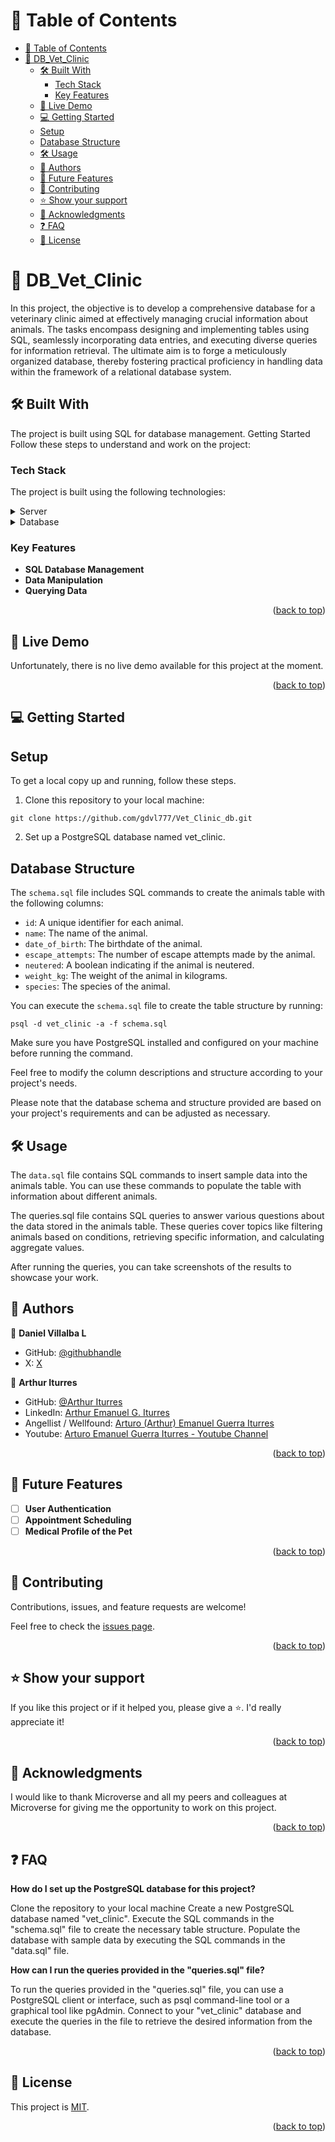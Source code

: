 
<a name="readme-top"></a>

<!--
HOW TO USE:
This is an example of how you may give instructions on setting up your project locally.

Modify this file to match your project and remove sections that don't apply.

REQUIRED SECTIONS:
- Table of Contents
- About the Project
  - Built With
  - Live Demo
- Getting Started
- Authors
- Future Features
- Contributing
- Show your support
- Acknowledgements
- License

After you're finished please remove all the comments and instructions!
-->


<!-- TABLE OF CONTENTS -->

# 📗 Table of Contents

- [📗 Table of Contents](#-table-of-contents)
- [📖 DB\_Vet\_Clinic ](#-db_vet_clinic-)
  - [🛠 Built With ](#-built-with-)
    - [Tech Stack ](#tech-stack-)
    - [Key Features ](#key-features-)
  - [🚀 Live Demo ](#-live-demo-)
  - [💻 Getting Started ](#-getting-started-)
  - [Setup](#setup)
  - [Database Structure](#database-structure)
  - [🛠 Usage ](#-usage-)
  - [👥 Authors ](#-authors-)
  - [🔭 Future Features ](#-future-features-)
  - [🤝 Contributing ](#-contributing-)
  - [⭐️ Show your support ](#️-show-your-support-)
  - [🙏 Acknowledgments ](#-acknowledgments-)
  - [❓ FAQ ](#-faq-)
  - [📝 License ](#-license-)

<!-- PROJECT DESCRIPTION -->

# 📖 DB_Vet_Clinic <a name="about-project"></a>


In this project, the objective is to develop a comprehensive database for a veterinary clinic aimed at effectively managing crucial information about animals. The tasks encompass designing and implementing tables using SQL, seamlessly incorporating data entries, and executing diverse queries for information retrieval. The ultimate aim is to forge a meticulously organized database, thereby fostering practical proficiency in handling data within the framework of a relational database system.

## 🛠 Built With <a name="built-with"></a>

The project is built using SQL for database management. Getting Started Follow these steps to understand and work on the project:


### Tech Stack <a name="tech-stack"></a>

The project is built using the following technologies:

<details>
  <summary>Server</summary>
  <ul>
    <li><a href="https://expressjs.com/">Express.js</a></li>
  </ul>
</details>

<details>
<summary>Database</summary>
  <ul>
    <li><a href="https://www.postgresql.org/">PostgreSQL</a></li>
  </ul>
</details>

<!-- Features -->

### Key Features <a name="key-features"></a>


- **SQL Database Management**
- **Data Manipulation**
- **Querying Data**

<p align="right">(<a href="#readme-top">back to top</a>)</p>

<!-- LIVE DEMO -->

## 🚀 Live Demo <a name="live-demo"></a>

Unfortunately, there is no live demo available for this project at the moment.

<p align="right">(<a href="#readme-top">back to top</a>)</p>

<!-- GETTING STARTED -->

## 💻 Getting Started <a name="getting-started"></a>

## Setup

To get a local copy up and running, follow these steps.

1. Clone this repository to your local machine:

```
git clone https://github.com/gdvl777/Vet_Clinic_db.git

```

2. Set up a PostgreSQL database named vet_clinic.


## Database Structure
The `schema.sql` file includes SQL commands to create the animals table with the following columns:

- `id`: A unique identifier for each animal.
- `name`: The name of the animal.
- `date_of_birth`: The birthdate of the animal.
- `escape_attempts`: The number of escape attempts made by the animal.
- `neutered`: A boolean indicating if the animal is neutered.
- `weight_kg`: The weight of the animal in kilograms.
- `species`: The species of the animal.

You can execute the `schema.sql` file to create the table structure by running:

```
psql -d vet_clinic -a -f schema.sql
```

Make sure you have PostgreSQL installed and configured on your machine before running the command.

Feel free to modify the column descriptions and structure according to your project's needs.

Please note that the database schema and structure provided are based on your project's requirements and can be adjusted as necessary.

## 🛠 Usage <a name="usage"></a>

The `data.sql` file contains SQL commands to insert sample data into the animals table. You can use these commands to populate the table with information about different animals.

The queries.sql file contains SQL queries to answer various questions about the data stored in the animals table. These queries cover topics like filtering animals based on conditions, retrieving specific information, and calculating aggregate values.

After running the queries, you can take screenshots of the results to showcase your work.

## 👥 Authors <a name="authors"></a>

👤 **Daniel Villalba L**

-   GitHub: [@githubhandle](https://github.com/gdvl777)
-   X: [X](https://www.x.com/gdvl777_)

👤 **Arthur Iturres**
- GitHub: [@Arthur Iturres](https://github.com/ITurres)
- LinkedIn: [Arthur Emanuel G. Iturres](https://www.linkedin.com/in/arturoemanuelguerraiturres/)
- Angellist / Wellfound: [Arturo (Arthur) Emanuel Guerra Iturres](https://wellfound.com/u/arturo-arthur-emanuel-guerra-iturres)
- Youtube: [Arturo Emanuel Guerra Iturres - Youtube Channel](https://www.youtube.com/channel/UC6GFUFHOtBS9mOuI8EJ6q4g)

<p align="right">(<a href="#readme-top">back to top</a>)</p>

<!-- FUTURE FEATURES -->

## 🔭 Future Features <a name="future-features"></a>

- [ ] **User Authentication**
- [ ] **Appointment Scheduling**
- [ ] **Medical Profile of the Pet**

<p align="right">(<a href="#readme-top">back to top</a>)</p>

<!-- CONTRIBUTING -->

## 🤝 Contributing <a name="contributing"></a>

Contributions, issues, and feature requests are welcome!

Feel free to check the [issues page](https://github.com/gdvl777/Vet_Clinic_db/issues).

<p align="right">(<a href="#readme-top">back to top</a>)</p>

<!-- SUPPORT -->

## ⭐️ Show your support <a name="support"></a>


If you like this project or if it helped you, please give a ⭐️. I'd really appreciate it!

<p align="right">(<a href="#readme-top">back to top</a>)</p>

<!-- ACKNOWLEDGEMENTS -->

## 🙏 Acknowledgments <a name="acknowledgements"></a>

I would like to thank Microverse and all my peers and colleagues at Microverse for giving me the opportunity to work on this project.

<p align="right">(<a href="#readme-top">back to top</a>)</p>

<!-- FAQ (optional) -->

## ❓ FAQ <a name="faq"></a>

**How do I set up the PostgreSQL database for this project?**

Clone the repository to your local machine
Create a new PostgreSQL database named "vet_clinic".
Execute the SQL commands in the "schema.sql" file to create the necessary table structure.
Populate the database with sample data by executing the SQL commands in the "data.sql" file.

**How can I run the queries provided in the "queries.sql" file?**

To run the queries provided in the "queries.sql" file, you can use a PostgreSQL client or interface, such as psql command-line tool or a graphical tool like pgAdmin. Connect to your "vet_clinic" database and execute the queries in the file to retrieve the desired information from the database.


<p align="right">(<a href="#readme-top">back to top</a>)</p>

<!-- LICENSE -->

## 📝 License <a name="license"></a>

This project is [MIT](MIT.md).


<p align="right">(<a href="#readme-top">back to top</a>)</p>
